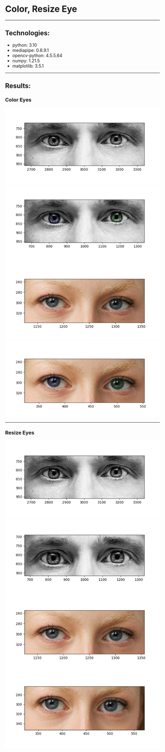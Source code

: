 # Color, Resize Eye

___

## Technologies:

* python: 3.10
* mediapipe: 0.8.9.1
* opencv-python: 4.5.5.64
* numpy: 1.21.5
* matplotlib: 3.5.1
___
## Results:

### Color Eyes

![man_NO](Results/man_no_c.png)
![man_YES](Results/man_c.png)
![woman_NO](Results/woman_no_c.png)
![woman_YES](Results/woman_c.png)
___
### Resize Eyes
![man_NO](Results/man_no_c.png)
![man_YES](Results/man_re.png)
![woman_NO](Results/woman_no_c.png)
![woman_YES](Results/woman_re.png)
